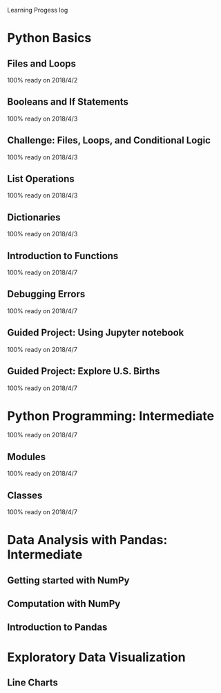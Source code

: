 Learning Progess log


# Python Basics

## Files and Loops
   100% ready on 2018/4/2

## Booleans and If Statements
   100% ready on 2018/4/3

## Challenge: Files, Loops, and Conditional Logic
   100% ready on 2018/4/3

## List Operations
   100% ready on 2018/4/3

## Dictionaries
   100% ready on 2018/4/3

## Introduction to Functions
   100% ready on 2018/4/7

## Debugging Errors
   100% ready on 2018/4/7

## Guided Project: Using Jupyter notebook
   100% ready on 2018/4/7

## Guided Project: Explore U.S. Births
   100% ready on 2018/4/7

# Python Programming: Intermediate
   100% ready on 2018/4/7

## Modules
   100% ready on 2018/4/7

## Classes
   100% ready on 2018/4/7

# Data Analysis with Pandas: Intermediate
   
## Getting started with NumPy


## Computation with NumPy


## Introduction to Pandas


# Exploratory Data Visualization

## Line Charts
